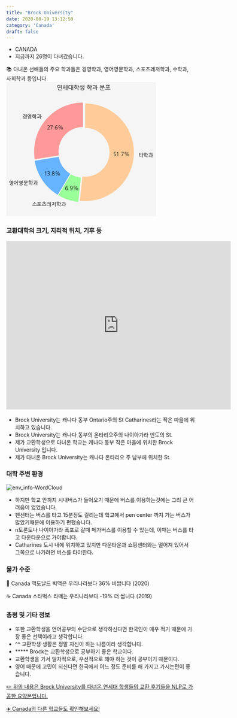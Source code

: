 ```yaml
---
title: "Brock University"
date: 2020-08-19 13:12:50
category: 'Canada'
draft: false
---
```



* CANADA
* 지금까지 26명이 다녀갔습니다. 

📚 다녀온 선배들의 주요 학과들은 경영학과, 영어영문학과, 스포츠레저학과, 수학과, 사회학과 등입니다
![department-info](../plots/CA000002.png)
### 교환대학의 크기, 지리적 위치, 기후 등
<iframe
width="600"
height="450"
frameborder="0" style="border:0"
src="https://www.google.com/maps/embed/v1/place?key=AIzaSyC9e1AME-pVmWC4hBpFdu5S4dKzyepa3HQ&q=Brock+University&center=43.1175731,-79.2476925&zoom=14" allowfullscreen>
</iframe>

* Brock University는 캐나다 동부 Ontario주의 St Catharines라는 작은 마을에 위치하고 있습니다.
* Brock University는 캐나다 동부의 온타리오주의 나이아가라 반도의 St.
* 제가 교환학생으로 다녀온 학교는 캐나다 동부 작은 마을에 위치한 Brock University 입니다.
* 제가 다녀온 Brock University는 캐나다 온타리오 주 남부에 위치한 St.


### 대학 주변 환경

![env_info-WordCloud](../univ_wordclouds_okt/env_info/CA000002_env_info_okt.png)

* 하지만 학교 안까지 시내버스가 들어오기 때문에 버스를 이용하는것에는 그리 큰 어려움이 없었습니다.
* 펜센터는 버스를 타고 15분정도 걸리는데 학교에서 pen center 까지 가는 버스가 많았기때문에 이용하기 편했습니다.
* n토론토나 나이아가라 폭포로 갈때 메가버스를 이용할 수 있는데, 이때는 버스를 타고 다운타운으로 가야합니다.
* Catharines 도시 내에 위치하고 있지만 다운타운과 쇼핑센터와는 떨어져 있어서 그쪽으로 나가려면 버스를 타야한다.


### 물가 수준 
🍔 Canada 맥도날드 빅맥은 우리나라보다 36% 비쌉니다 (2020)

☕️ Canada 스타벅스 라떼는 우리나라보다 -19% 더 쌉니다 (2019)

### 총평 및 기타 정보
* 또한 교환학생을 언어공부의 수단으로 생각하신다면 한국인이 매우 적기 때문에 가장 좋은 선택이라고 생각합니다.
* ^^ 교환학생 생활은 정말 자신이 하는 나름이라 생각합니다.
* ***** Brock는 교환학생으로 공부하기 좋은 학교이다.
* 교환학생을 가서 일차적으로, 우선적으로 해야 하는 것이 공부이기 때문이다.
* 영어 때문에 고민이 되신다면 한국에서 어느 정도 준비를 해 가지고 가시는편이 좋습니다.


[✏️ 위의 내용은 Brock University를 다녀온 연세대 학생들의 교환 후기들을 NLP로 가공한 요약본입니다.](http://oia.yonsei.ac.kr/partner/expReport.asp?ucode=CA000002&bgbn=A)

[✈️ Canada의 다른 학교들도 확인해보세요!](https://yonsei-exchange.netlify.app/?category=Canada)

